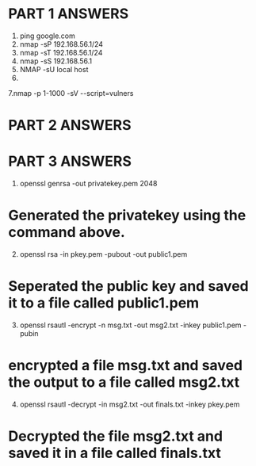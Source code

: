 # PART 1 ANSWERS
1. ping google.com
2. nmap -sP 192.168.56.1/24
3. nmap -sT 192.168.56.1/24
4. nmap -sS 192.168.56.1
5. NMAP -sU local host
6.
7.nmap -p 1-1000 -sV --script=vulners

# PART 2 ANSWERS

# PART 3 ANSWERS
1. openssl genrsa -out privatekey.pem 2048
# Generated the privatekey using the command above.

2. openssl rsa -in pkey.pem -pubout -out public1.pem
# Seperated the public key and saved it to a file called public1.pem

3. openssl rsautl -encrypt -n msg.txt -out msg2.txt -inkey public1.pem -pubin
# encrypted a file msg.txt and saved the output to a file called msg2.txt

4. openssl rsautl -decrypt -in msg2.txt -out finals.txt -inkey pkey.pem
# Decrypted the file msg2.txt and saved it in a file called finals.txt

